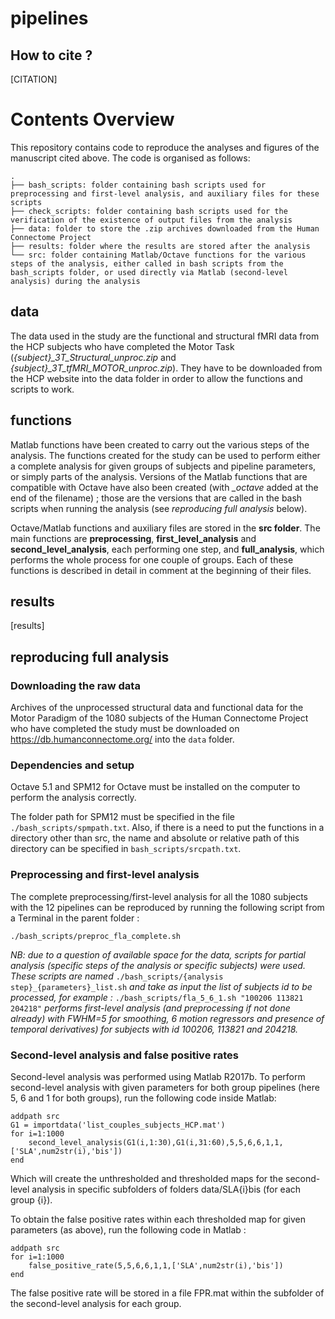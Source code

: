 # pipelines



## How to cite ?

[CITATION]

# Contents Overview
This repository contains code to reproduce the analyses and figures of the manuscript cited above. The code is organised as follows:

```
.
├── bash_scripts: folder containing bash scripts used for preprocessing and first-level analysis, and auxiliary files for these scripts
├── check_scripts: folder containing bash scripts used for the verification of the existence of output files from the analysis
├── data: folder to store the .zip archives downloaded from the Human Connectome Project
├── results: folder where the results are stored after the analysis
└── src: folder containing Matlab/Octave functions for the various steps of the analysis, either called in bash scripts from the bash_scripts folder, or used directly via Matlab (second-level analysis) during the analysis
```

## data

The data used in the study are the functional and structural fMRI data from the HCP subjects who have completed the Motor Task (*{subject}\_3T_Structural_unproc.zip* and *{subject}\_3T_tfMRI_MOTOR_unproc.zip*). They have to be downloaded from the HCP website into the data folder in order to allow the functions and scripts to work.

## functions

Matlab functions have been created to carry out the various steps of the analysis. The functions created for the study can be used to perform either a complete analysis for given groups of subjects and pipeline parameters, or simply parts of the analysis. Versions of the Matlab functions that are compatible with Octave have also been created (with *\_octave* added at the end of the filename) ; those are the versions that are called in the bash scripts when running the analysis (see *reproducing full analysis* below).

Octave/Matlab functions and auxiliary files are stored in the **src folder**. The main functions are **preprocessing**, **first_level_analysis** and **second_level_analysis**, each performing one step, and **full_analysis**, which performs the whole process for one couple of groups. Each of these functions is described in detail in comment at the beginning of their files.

## results

[results]

## reproducing full analysis

### Downloading the raw data

Archives of the unprocessed structural data and functional data for the Motor Paradigm of the 1080 subjects of the Human Connectome Project who have completed the study must be downloaded on https://db.humanconnectome.org/ into the `data` folder.

### Dependencies and setup
Octave 5.1 and SPM12 for Octave must be installed on the computer to perform the analysis correctly.

The folder path for SPM12 must be specified in the file `./bash_scripts/spmpath.txt`. Also, if there is a need to put the functions in a directory other than src, the name and absolute or relative path of this directory can be specified in `bash_scripts/srcpath.txt`.


### Preprocessing and first-level analysis

The complete preprocessing/first-level analysis for all the 1080 subjects with the 12 pipelines can be reproduced by running the following script from a Terminal in the parent folder :

```
./bash_scripts/preproc_fla_complete.sh
```


*NB: due to a question of available space for the data, scripts for partial analysis (specific steps of the analysis or specific subjects) were used. These scripts are named* `./bash_scripts/{analysis step}_{parameters}_list.sh` *and take as input the list of subjects id to be processed, for example :*
`./bash_scripts/fla_5_6_1.sh "100206 113821 204218"` *performs first-level analysis (and preprocessing if not done already) with FWHM=5 for smoothing, 6 motion regressors and presence of temporal derivatives) for subjects with id 100206, 113821 and 204218.*

### Second-level analysis and false positive rates

Second-level analysis was performed using Matlab R2017b. To perform second-level analysis with given parameters for both group pipelines (here 5, 6 and 1 for both groups), run the following code inside Matlab:

```
addpath src
G1 = importdata('list_couples_subjects_HCP.mat')
for i=1:1000
	second_level_analysis(G1(i,1:30),G1(i,31:60),5,5,6,6,1,1,['SLA',num2str(i),'bis'])
end
```

Which will create the unthresholded and thresholded maps for the second-level analysis in specific subfolders of folders data/SLA{i}bis (for each group {i}).

To obtain the false positive rates within each thresholded map for given parameters (as above), run the following code in Matlab :

```
addpath src
for i=1:1000
	false_positive_rate(5,5,6,6,1,1,['SLA',num2str(i),'bis'])
end
```

The false positive rate will be stored in a file FPR.mat within the subfolder of the second-level analysis for each group.
